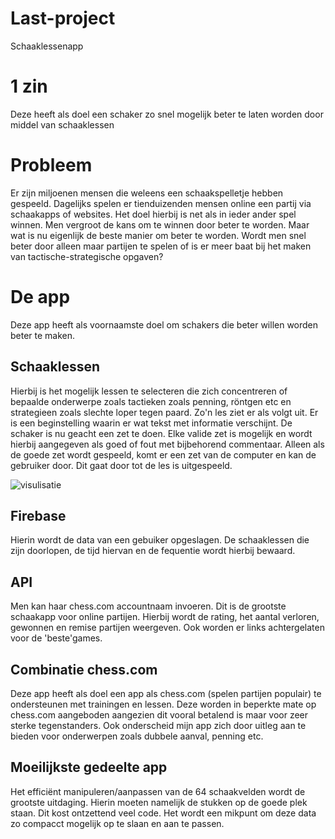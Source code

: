 # Last-project
Schaaklessenapp

# 1 zin
Deze heeft als doel een schaker zo snel mogelijk beter te laten worden door middel van schaaklessen

# Probleem
Er zijn miljoenen mensen die weleens een schaakspelletje hebben gespeeld. Dagelijks spelen er tienduizenden mensen online een partij via 
schaakapps of websites. Het doel hierbij is net als in ieder ander spel winnen.
Men vergroot de kans om te winnen door beter te worden. Maar wat is nu eigenlijk de beste manier om beter te worden. Wordt men snel beter door alleen maar partijen te spelen of is er meer baat bij het maken van tactische-strategische opgaven?

# De app
Deze app heeft als voornaamste doel om schakers die beter willen worden beter te maken. 

## Schaaklessen
Hierbij is het mogelijk lessen te selecteren die zich concentreren of bepaalde onderwerpe zoals tactieken zoals penning, röntgen etc en strategieen zoals slechte loper tegen paard. Zo'n les ziet er als volgt uit. Er is een beginstelling waarin er wat tekst met informatie verschijnt. De schaker is nu geacht een zet te doen.
Elke valide zet is mogelijk en wordt hierbij aangegeven als goed of fout met bijbehorend commentaar. Alleen als de goede zet wordt gespeeld, komt er een zet van de computer en kan de gebruiker door. Dit gaat door tot de les is uitgespeeld.

![visulisatie](https://user-images.githubusercontent.com/36193067/40915619-1241fdc8-67fd-11e8-8c28-a6931369b5cc.png)


## Firebase
Hierin wordt de data van een gebuiker opgeslagen. De schaaklessen die zijn doorlopen, de tijd hiervan en de fequentie wordt hierbij bewaard. 

## API
Men kan haar chess.com accountnaam invoeren. Dit is de grootste schaakapp voor online partijen. Hierbij wordt de rating, het aantal verloren, gewonnen en remise partijen weergeven. Ook worden er links achtergelaten voor de 'beste'games.

## Combinatie chess.com
Deze app heeft als doel een app als chess.com (spelen partijen populair) te ondersteunen met trainingen en lessen. Deze worden in beperkte mate op chess.com aangeboden aangezien dit vooral betalend is maar voor zeer sterke tegenstanders. Ook onderscheid mijn app zich door uitleg aan te bieden voor onderwerpen zoals dubbele aanval, penning etc.

## Moeilijkste gedeelte app
Het efficiënt manipuleren/aanpassen van de 64 schaakvelden wordt de grootste uitdaging. Hierin moeten namelijk de stukken op de goede plek staan. Dit kost ontzettend veel code. Het wordt een mikpunt om deze data zo compacct mogelijk op te slaan en aan te passen.


